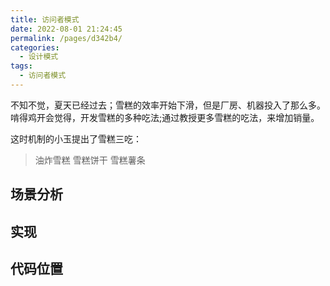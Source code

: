 ```yaml
---
title: 访问者模式
date: 2022-08-01 21:24:45
permalink: /pages/d342b4/
categories:
  - 设计模式
tags:
  - 访问者模式
---
```


不知不觉，夏天已经过去；雪糕的效率开始下滑，但是厂房、机器投入了那么多。啃得鸡开会觉得，开发雪糕的多种吃法;通过教授更多雪糕的吃法，来增加销量。

这时机制的小玉提出了雪糕三吃：
> 油炸雪糕
> 雪糕饼干
> 雪糕薯条

<!-- more -->

## 场景分析

## 实现

## 代码位置

## 

